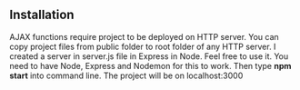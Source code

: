 ## Installation

AJAX functions require project to be deployed on HTTP server. You can copy project files from public folder to root folder of any HTTP server. I created a server in server.js file in Express in Node. Feel free to use it. You need to have Node, Express and Nodemon for this to work. Then type **npm start** into command line. The project will be on localhost:3000 
